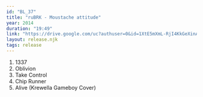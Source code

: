 ```yaml
---
id: "BL_37"
title: "ruBRK - Moustache attitude"
year: 2014
duration: "19:49"
link: "https://drive.google.com/uc?authuser=0&id=1XtE5mXmL-RjI4KkGeXinAaTeJ0DFqy1_&export=download"
layout: release.njk
tags: release
---
```


01. 1337
02. Oblivion
03. Take Control
04. Chip Runner
05. Alive (Krewella Gameboy Cover)